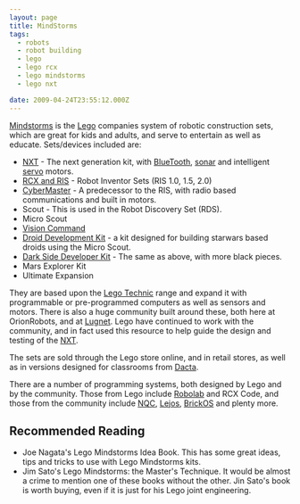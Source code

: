 ```yaml
---
layout: page
title: MindStorms
tags:
  - robots
  - robot building
  - lego
  - lego rcx
  - lego mindstorms
  - lego nxt

date: 2009-04-24T23:55:12.000Z
---
```


[Mindstorms](https://www.lego.com/en-us/mindstorms/) is the [Lego](/wiki/lego.html) companies system of robotic construction sets, which are great for kids and adults, and serve to entertain as well as educate. Sets/devices included are:

- [NXT](/wiki/nxt.html "Legos NeXT generation robotics kit") - The next generation kit, with [BlueTooth](/wiki/bluetooth.html "Bluetooth"), [sonar](/wiki/sonar.html "The use of sound as a sense medium") and intelligent [servo](/wiki/servo_motor.html "Servo Motor") motors.
- [RCX and RIS](/wiki/rcx.html "The Lego RCX") - Robot Inventor Sets (RIS 1.0, 1.5, 2.0)
- [CyberMaster](/wiki/cybermaster.html "CyberMaster") - A predecessor to the RIS, with radio based communications and built in motors.
- Scout - This is used in the Robot Discovery Set (RDS).
- Micro Scout
- [Vision Command](/wiki/lego_vision_command.html "Lego Vision Command")
- [Droid Development Kit](http://peeron.com/inv/sets/9748-1) - a kit designed for building starwars based droids using the Micro Scout.
- [Dark Side Developer Kit](http://peeron.com/inv/sets/9754-1) - The same as above, with more black pieces.
- Mars Explorer Kit
- Ultimate Expansion

They are based upon the [Lego Technic](/wiki/lego_technic.html "Lego Technic") range and expand it with programmable or pre-programmed computers as well as sensors and motors. There is also a huge community built around these, both here at OrionRobots, and at [Lugnet](/wiki/lugnet.html "Lego Users Group Network"). Lego have continued to work with the community, and in fact used this resource to help guide the design and testing of the [NXT](/wiki/nxt.html "Lego's NeXT generation robotics kit").

The sets are sold through the Lego store online, and in retail stores, as well as in versions designed for classrooms from [Dacta](/wiki/dacta.html "DACTA").

There are a number of programming systems, both designed by Lego and by the community. Those from Lego include [Robolab](/wiki/robolab.html "Robolab") and RCX Code, and those from the community include [NQC](/wiki/nqc.html "Not Quite C - A Lego PBrick Programming Language"), [Lejos](/wiki/lejos.html "A Java Based Lego RCX OS"), [BrickOS](/wiki/brickos.html "An entire Embedded OS for the RCX") and plenty more.

## Recommended Reading

- Joe Nagata's Lego Mindstorms Idea Book. This has some great ideas, tips and tricks to use with Lego Mindstorms kits.
- Jim Sato's Lego Mindstorms: the Master's Technique. It would be almost a crime to mention one of these books without the other. Jin Sato's book is worth buying, even if it is just for his Lego joint engineering.
